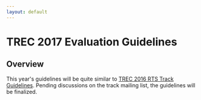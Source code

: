 ```yaml
---
layout: default
---
```


# TREC 2017 Evaluation Guidelines

## Overview

This year's guidelines will be quite similar to [TREC 2016 RTS Track
Guidelines](TREC2016-RTS-guidelines.html). Pending discussions on the
track mailing list, the guidelines will be finalized.
